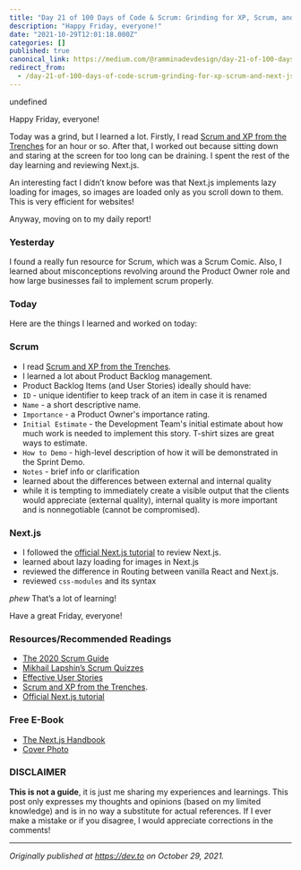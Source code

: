 ```yaml
---
title: "Day 21 of 100 Days of Code & Scrum: Grinding for XP, Scrum, and Next.js (Free E-Book)"
description: "Happy Friday, everyone!"
date: "2021-10-29T12:01:18.000Z"
categories: []
published: true
canonical_link: https://medium.com/@ramminadevdesign/day-21-of-100-days-of-code-scrum-grinding-for-xp-scrum-and-next-js-free-e-book-f1d3c220fe6f
redirect_from:
  - /day-21-of-100-days-of-code-scrum-grinding-for-xp-scrum-and-next-js-free-e-book-f1d3c220fe6f
---
```


undefined

Happy Friday, everyone!

Today was a grind, but I learned a lot. Firstly, I read [Scrum and XP from the Trenches](https://www.infoq.com/minibooks/scrum-xp-from-the-trenches-2/) for an hour or so. After that, I worked out because sitting down and staring at the screen for too long can be draining. I spent the rest of the day learning and reviewing Next.js.

An interesting fact I didn’t know before was that Next.js implements lazy loading for images, so images are loaded only as you scroll down to them. This is very efficient for websites!

Anyway, moving on to my daily report!

### Yesterday

I found a really fun resource for Scrum, which was a Scrum Comic. Also, I learned about misconceptions revolving around the Product Owner role and how large businesses fail to implement scrum properly.

### Today

Here are the things I learned and worked on today:

### Scrum

-   I read [Scrum and XP from the Trenches](https://www.infoq.com/minibooks/scrum-xp-from-the-trenches-2/).
-   I learned a lot about Product Backlog management.
-   Product Backlog Items (and User Stories) ideally should have:
-   `ID` - unique identifier to keep track of an item in case it is renamed
-   `Name` - a short descriptive name.
-   `Importance` - a Product Owner's importance rating.
-   `Initial Estimate` - the Development Team's initial estimate about how much work is needed to implement this story. T-shirt sizes are great ways to estimate.
-   `How to Demo` - high-level description of how it will be demonstrated in the Sprint Demo.
-   `Notes` - brief info or clarification
-   learned about the differences between external and internal quality
-   while it is tempting to immediately create a visible output that the clients would appreciate (external quality), internal quality is more important and is nonnegotiable (cannot be compromised).

### Next.js

-   I followed the [official Next.js tutorial](https://nextjs.org/learn/basics/create-nextjs-app?utm_source=next-site&utm_medium=nav-cta&utm_campaign=next-website) to review Next.js.
-   learned about lazy loading for images in Next.js
-   reviewed the difference in Routing between vanilla React and Next.js.
-   reviewed `css-modules` and its syntax

_phew_ That’s a lot of learning!

Have a great Friday, everyone!

### Resources/Recommended Readings

-   [The 2020 Scrum Guide](https://scrumguides.org/scrum-guide.html)
-   [Mikhail Lapshin’s Scrum Quizzes](https://mlapshin.com/index.php/scrum-quizzes/)
-   [Effective User Stories](https://www.visual-paradigm.com/scrum/3c-and-invest-guide/)
-   [Scrum and XP from the Trenches](https://www.infoq.com/minibooks/scrum-xp-from-the-trenches-2/).
-   [Official Next.js tutorial](https://nextjs.org/learn/basics/create-nextjs-app?utm_source=next-site&utm_medium=nav-cta&utm_campaign=next-website)

### Free E-Book

-   [The Next.js Handbook](https://flaviocopes.com/page/nextjs-handbook/)
-   [Cover Photo](https://seattlescrum.com/downloads/Why-Scrum-Isnt-Making-Your-Company-Very-Agile-v2.pdf)

### DISCLAIMER

**This is not a guide**, it is just me sharing my experiences and learnings. This post only expresses my thoughts and opinions (based on my limited knowledge) and is in no way a substitute for actual references. If I ever make a mistake or if you disagree, I would appreciate corrections in the comments!

---

_Originally published at_ [_https://dev.to_](https://dev.to/rammina/day-21-of-100-days-of-code-scrum-grinding-for-xp-scrum-and-nextjs-free-e-book-3fpo) _on October 29, 2021._
